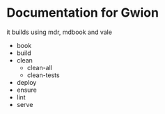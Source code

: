 # Documentation for Gwion

it builds using mdr, mdbook and vale
  * book
  * build
  * clean
    * clean-all
    * clean-tests
  * deploy
  * ensure
  * lint
  * serve
